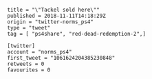 ```
title = "\"Tackel sold here\""
published = 2018-11-11T14:18:29Z
origin = "twitter-norms_ps4"
type = "tweet"
tag = [ "ps4share", "red-dead-redemption-2",]

[twitter]
account = "norms_ps4"
first_tweet = "1061624204385230848"
retweets = 0
favourites = 0
```

<p class='image'><img src='https://mnf.m17s.net/2018/11/11/DrulldcW4AMA2fl.jpg' alt=''></p>

